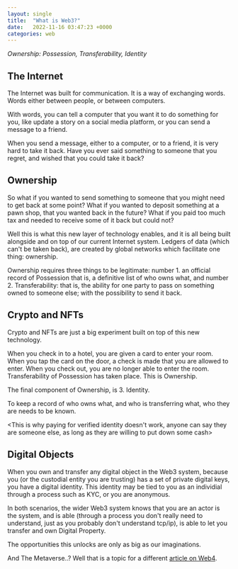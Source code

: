 ```yaml
---
layout: single
title:  "What is Web3?"
date:   2022-11-16 03:47:23 +0000
categories: web
---
```


*Ownership: Possession, Transferability, Identity*

## The Internet

The Internet was built for communication.
It is a way of exchanging words.
Words either between people, or between computers.

With words, you can tell a computer that you want it to do something for you, like update a story on a social media platform, or you can send a message to a friend.

When you send a message, either to a computer, or to a friend, it is very hard to take it back. Have you ever said something to someone that you regret, and wished that you could take it back?

## Ownership

So what if you wanted to send something to someone that you might need to get back at some point?
What if you wanted to deposit something at a pawn shop, that you wanted back in the future?
What if you paid too much tax and needed to receive some of it back but could not?

Well this is what this new layer of technology enables, and it is all being built alongside and on top of our current Internet system. Ledgers of data (which can't be taken back), are created by global networks which facilitate one thing: ownership.

Ownership requires three things to be legitimate: number 1. an official record of Possession that is, a definitive list of who owns what, and number 2. Transferability: that is, the ability for one party to pass on something owned to someone else; with the possibility to send it back.

## Crypto and NFTs

Crypto and NFTs are just a big experiment built on top of this new technology.

When you check in to a hotel, you are given a card to enter your room. When you tap the card on the door, a check is made that you are allowed to enter. When you check out, you are no longer able to enter the room. Transferability of Possession has taken place. This is Ownership.

The final component of Ownership, is 3. Identity.

To keep a record of who owns what, and who is transferring what, who they are needs to be known.

<This is why paying for verified identity doesn't work, anyone can say they are someone else, as long as they are willing to put down some cash>

## Digital Objects

When you own and transfer any digital object in the Web3 system, because you (or the custodial entity you are trusting) has a set of private digital keys, you have a digital identity. This identity may be tied to you as an individial through a process such as KYC, or you are anonymous.

In both scenarios, the wider Web3 system knows that you are an actor is the system, and is able (through a process you don't really need to understand, just as you probably don't understand tcp/ip), is able to let you transfer and own Digital Property.

The opportunities this unlocks are only as big as our imaginations.

And The Metaverse..? Well that is a topic for a different [article on Web4][what-is-web-4].


[what-is-web-4]: https://www.igi-global.com/dictionary/overview-differentiation-evolutionary-steps-web/35103
